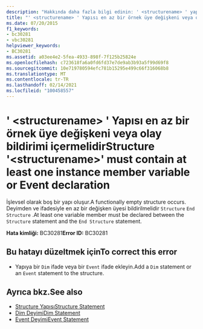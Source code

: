 ```yaml
---
description: "Hakkında daha fazla bilgi edinin: ' <structurename> ' yapısı en az bir örnek üye değişkeni veya olay bildirimi içermelidir"
title: "' <structurename> ' Yapısı en az bir örnek üye değişkeni veya olay bildirimi içermelidir"
ms.date: 07/20/2015
f1_keywords:
- bc30281
- vbc30281
helpviewer_keywords:
- BC30281
ms.assetid: a03ee4e2-5fea-4933-898f-7f125b25824e
ms.openlocfilehash: c723618fa6a0fd6fd37e7de9ab3b93a5f99d69f8
ms.sourcegitcommit: 10e719780594efc781b15295e499c66f316068b8
ms.translationtype: MT
ms.contentlocale: tr-TR
ms.lasthandoff: 02/14/2021
ms.locfileid: "100458557"
---
```

# <a name="structure-structurename-must-contain-at-least-one-instance-member-variable-or-event-declaration"></a><span data-ttu-id="b4a7a-103">' \<structurename> ' Yapısı en az bir örnek üye değişkeni veya olay bildirimi içermelidir</span><span class="sxs-lookup"><span data-stu-id="b4a7a-103">Structure '\<structurename>' must contain at least one instance member variable or Event declaration</span></span>

<span data-ttu-id="b4a7a-104">İşlevsel olarak boş bir yapı oluşur.</span><span class="sxs-lookup"><span data-stu-id="b4a7a-104">A functionally empty structure occurs.</span></span> <span data-ttu-id="b4a7a-105">Deyimden ve ifadesiyle en az bir değişken üyesi bildirilmelidir `Structure` `End Structure` .</span><span class="sxs-lookup"><span data-stu-id="b4a7a-105">At least one variable member must be declared between the `Structure` statement and the `End Structure` statement.</span></span>  
  
 <span data-ttu-id="b4a7a-106">**Hata kimliği:** BC30281</span><span class="sxs-lookup"><span data-stu-id="b4a7a-106">**Error ID:** BC30281</span></span>  
  
## <a name="to-correct-this-error"></a><span data-ttu-id="b4a7a-107">Bu hatayı düzeltmek için</span><span class="sxs-lookup"><span data-stu-id="b4a7a-107">To correct this error</span></span>  
  
- <span data-ttu-id="b4a7a-108">Yapıya bir `Dim` ifade veya bir `Event` ifade ekleyin.</span><span class="sxs-lookup"><span data-stu-id="b4a7a-108">Add a `Dim` statement or an `Event` statement to the structure.</span></span>  
  
## <a name="see-also"></a><span data-ttu-id="b4a7a-109">Ayrıca bkz.</span><span class="sxs-lookup"><span data-stu-id="b4a7a-109">See also</span></span>

- [<span data-ttu-id="b4a7a-110">Structure Yapısı</span><span class="sxs-lookup"><span data-stu-id="b4a7a-110">Structure Statement</span></span>](../language-reference/statements/structure-statement.md)
- [<span data-ttu-id="b4a7a-111">Dim Deyimi</span><span class="sxs-lookup"><span data-stu-id="b4a7a-111">Dim Statement</span></span>](../language-reference/statements/dim-statement.md)
- [<span data-ttu-id="b4a7a-112">Event Deyimi</span><span class="sxs-lookup"><span data-stu-id="b4a7a-112">Event Statement</span></span>](../language-reference/statements/event-statement.md)
